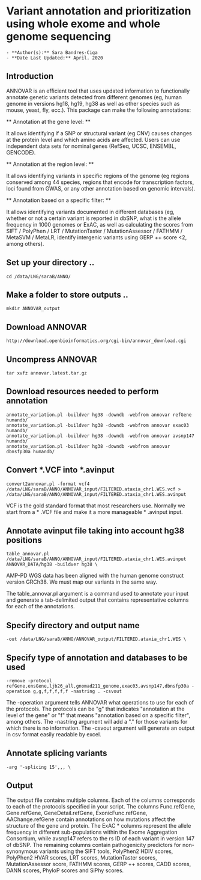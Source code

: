 # Variant annotation and prioritization using whole exome and whole genome sequencing
	- **Author(s):** Sara Bandres-Ciga
	- **Date Last Updated:** April. 2020
  
## Introduction

ANNOVAR is an efficient tool that uses updated information to functionally annotate genetic variants detected from different genomes (eg, human genome in versions hg18, hg19, hg38 as well as other species such as mouse, yeast, fly, ecc.).
This package can make the following annotations:

** Annotation at the gene level: **

It allows identifying if a SNP or structural variant (eg CNV) causes changes at the protein level and which amino acids are affected. Users can use independent data sets for nominal genes (RefSeq, UCSC, ENSEMBL, GENCODE).

** Annotation at the region level: **

It allows identifying variants in specific regions of the genome (eg regions conserved among 44 species, regions that encode for transcription factors, loci found from GWAS, or any other annotation based on genomic intervals).

** Annotation based on a specific filter: **

It allows identifying variants documented in different databases (eg, whether or not a certain variant is reported in dbSNP, what is the allele frequency in 1000 genomes or ExAC, as well as calculating the scores from SIFT / PolyPhen / LRT / MutationTaster / MutationAssessor / FATHMM / MetaSVM / MetaLR, identify intergenic variants using GERP ++ score <2, among others).

## Set up your directory ..

```
cd /data/LNG/saraB/ANNO/

```
## Make a folder to store outputs ..

```
mkdir ANNOVAR_output
```
## Download ANNOVAR

```
http://download.openbioinformatics.org/cgi-bin/annovar_download.cgi
```

## Uncompress ANNOVAR
```
tar xvfz annovar.latest.tar.gz
```

## Download resources needed to perform annotation
```
annotate_variation.pl -buildver hg38 -downdb -webfrom annovar refGene humandb/
annotate_variation.pl -buildver hg38 -downdb -webfrom annovar exac03 humandb/ 
annotate_variation.pl -buildver hg38 -downdb -webfrom annovar avsnp147 humandb/ 
annotate_variation.pl -buildver hg38 -downdb -webfrom annovar dbnsfp30a humandb/
```
## Convert *.VCF into *.avinput
```
convert2annovar.pl -format vcf4 /data/LNG/saraB/ANNO/ANNOVAR_input/FILTERED.ataxia_chr1.WES.vcf > /data/LNG/saraB/ANNO/ANNOVAR_input/FILTERED.ataxia_chr1.WES.avinput
```
VCF is the gold standard format that most researchers use. Normally we start from a * .VCF file and make it a more manageable * .avinput input.

## Annotate avinput file taking into account hg38 positions
```
table_annovar.pl /data/LNG/saraB/ANNO/ANNOVAR_input/FILTERED.ataxia_chr1.WES.avinput ANNOVAR_DATA/hg38 -buildver hg38 \
```
AMP-PD WGS data has been aligned with the human genome construct version GRCh38. We must map our variants in the same way.

The table_annovar.pl argument is a command used to annotate your input and generate a tab-delimited output that contains representative columns for each of the annotations.

## Specify directory and output name
```
-out /data/LNG/saraB/ANNO/ANNOVAR_output/FILTERED.ataxia_chr1.WES \
```
## Specify type of annotation and databases to be used
```
-remove -protocol refGene,ensGene,ljb26_all,gnomad211_genome,exac03,avsnp147,dbnsfp30a -operation g,g,f,f,f,f,f -nastring . -csvout
```

The -operation argument tells ANNOVAR what operations to use for each of the protocols.
The protocols can be "g" that indicates "annotation at the level of the gene" or "f" that means "annotation based on a specific filter", among others.
The -nastring argument will add a "." for those variants for which there is no information.
The -csvout argument will generate an output in csv format easily readable by excel.

## Annotate splicing variants
```
-arg '-splicing 15',,, \
```
## Output
The output file contains multiple columns.
Each of the columns corresponds to each of the protocols specified in your script.
The columns Func.refGene, Gene.refGene, GeneDetail.refGene, ExonicFunc.refGene, AAChange.refGene contain annotations on how mutations affect the structure of the gene and protein.
The ExAC * columns represent the allele frequency in different sub-populations within the Exome Aggregation Consortium, while avsnp147 refers to the rs ID of each variant in version 147 of dbSNP.
The remaining columns contain pathogenicity predictors for non-synonymous variants using the SIFT tools, PolyPhen2 HDIV scores, PolyPhen2 HVAR scores, LRT scores, MutationTaster scores, MutationAssessor score, FATHMM scores, GERP ++ scores, CADD scores, DANN scores, PhyloP scores and SiPhy scores.
